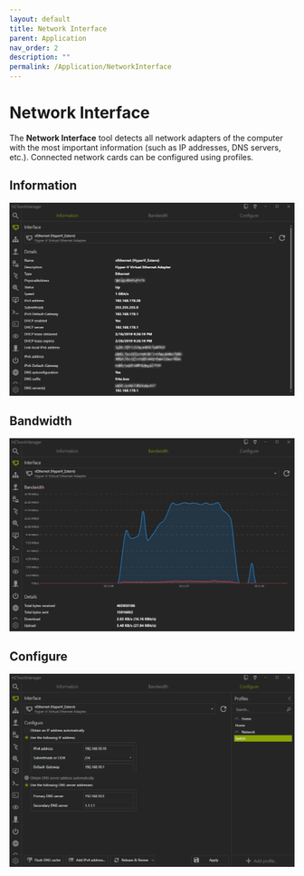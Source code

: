 ```yaml
---
layout: default
title: Network Interface
parent: Application
nav_order: 2
description: ""
permalink: /Application/NetworkInterface
---
```


# Network Interface

The **Network Interface** tool detects all network adapters of the computer with the most important information (such as IP addresses, DNS servers, etc.). Connected network cards can be configured using profiles.

## Information

![NetworkInterface_Information](NetworkInterface_Information.png)

## Bandwidth
![NetworkInterface_Bandwidth](NetworkInterface_Bandwidth.png)

## Configure

![NetworkInterface_Configure](NetworkInterface_Configure.png)